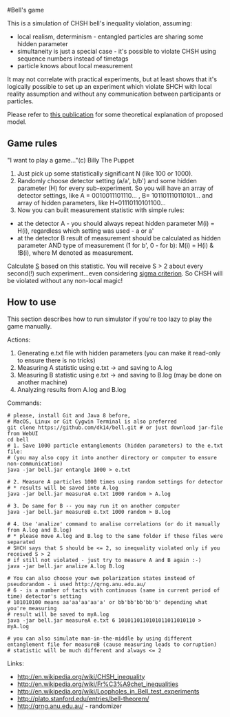 #Bell's game

This is a simulation of CHSH bell's inequality violation, assuming:

- local realism, determinism - entangled particles are sharing some hidden parameter
- simultaneity is just a special case - it's possible to violate CHSH using sequence numbers instead of timetags
- particle knows about local measurement

It may not correlate with practical experiments, but at least shows that it's logically possible to set up an experiment which violate SHCH with local reality assumption and without any communication between participants or particles.


Please refer to [this publication](https://www.academia.edu/8631507/Hidden_parameters_may_create_additional_statistical_errors_in_bell_test_experiments) for some theoretical explanation of proposed model.
 
## Game rules

"I want to play a game..."(c) Billy The Puppet 

1. Just pick up some statistically significant N (like 100 or 1000). 
2. Randomly choose detector setting (a/a', b/b') and some hidden parameter (H) for every sub-experiment. So you will have an array of detector settings, like A = 0010011101110... , B= 101101110110101... and array of hidden parameters, like H=01110110101100... 
3. Now you can built measurement statistic with simple rules: 

- at the detector A - you should always repeat hidden parameter M(i) = H(i), regardless which setting was used -  a or a' 
- at the detector B result of measurement should be calculated as hidden parameter AND type of measurement (1 for b', 0 - for b): M(i) = H(i) & !B(i), where M denoted as measurement.
 
Calculate [S](http://en.wikipedia.org/wiki/CHSH_inequality) based on this statistic. You will receive S > 2  about every second(!) such experiment...even considering [sigma criterion](http://en.wikipedia.org/wiki/Statistical_significance). So CHSH will be violated without any non-local magic!


## How to use

This section describes how to run simulator if you're too lazy to play the game manually.

Actions:

1. Generating e.txt file with hidden parameters (you can make it read-only to ensure there is no tricks)
2. Measuring A statistic using e.txt -> and saving to A.log
3. Measuring B statistic using e.txt -> and saving to B.log (may be done on another machine)
4. Analyzing results from A.log and B.log

Commands:

    # please, install Git and Java 8 before, 
    # MacOS, Linux or Git Cygwin Terminal is also preferred
    git clone https://github.com/dk14/bell.git # or just download jar-file from WebUI
    cd bell
    # 1. Save 1000 particle entanglements (hidden parameters) to the e.txt file:
    # (you may also copy it into another directory or computer to ensure non-communication)
    java -jar bell.jar entangle 1000 > e.txt 
    
    # 2. Measure A particles 1000 times using random settings for detector
    # * results will be saved into A.log
    java -jar bell.jar measureA e.txt 1000 random > A.log
    
    # 3. Do same for B -- you may run it on another computer
    java -jar bell.jar measureB e.txt 1000 random > B.log
    
    # 4. Use 'analize' command to analise correlations (or do it manually from A.log and B.log)
    # * please move A.log and B.log to the same folder if these files were separated  
    # SHCH says that S should be <= 2, so inequality violated only if you received S > 2
    # if still not violated - just try to measure A and B again :-)
    java -jar bell.jar analize A.log B.log
    
    # You can also choose your own polarization states instead of pseudorandom - i used http://qrng.anu.edu.au/
    # 6 - is a number of tacts with continuous (same in current period of time) detector's setting
    # 101010100 means aa'aa'aa'aa'a' or bb'bb'bb'bb'b' depending what you're measuring
    # result will be saved to myA.log
    java -jar bell.jar measureA e.txt 6 1010110110101011011010110 > myA.log
    
    # you can also simulate man-in-the-middle by using different entanglement file for measureB (cause measuring leads to corruption)
    # statistic will be much different and always <= 2 


Links: 

- http://en.wikipedia.org/wiki/CHSH_inequality
- http://en.wikipedia.org/wiki/Fr%C3%A9chet_inequalities
- http://en.wikipedia.org/wiki/Loopholes_in_Bell_test_experiments
- http://plato.stanford.edu/entries/bell-theorem/
- http://qrng.anu.edu.au/ - randomizer

 

